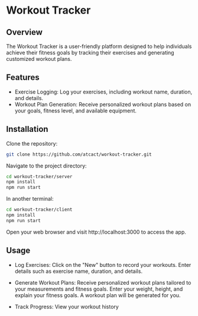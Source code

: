 # Workout Tracker

## Overview
The Workout Tracker is a user-friendly platform designed to help individuals achieve their fitness goals by tracking their exercises and generating customized workout plans. 

## Features
- Exercise Logging: Log your exercises, including workout name, duration, and details.
- Workout Plan Generation: Receive personalized workout plans based on your goals, fitness level, and available equipment.

## Installation
Clone the repository:

```bash
git clone https://github.com/atcact/workout-tracker.git
```

Navigate to the project directory:

```bash
cd workout-tracker/server
npm install
npm run start
```

In another terminal:
```bash
cd workout-tracker/client
npm install
npm run start
```
Open your web browser and visit http://localhost:3000 to access the app.

## Usage

- Log Exercises: Click on the "New" button to record your workouts. Enter details such as exercise name, duration, and details.

- Generate Workout Plans: Receive personalized workout plans tailored to your measurements and fitness goals. Enter your weight, height, and explain your fitness goals. A workout plan will be generated for you.

- Track Progress: View your workout history

